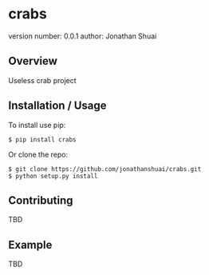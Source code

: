 crabs
===============================

version number: 0.0.1
author: Jonathan Shuai

Overview
--------

Useless crab project

Installation / Usage
--------------------

To install use pip:

    $ pip install crabs


Or clone the repo:

    $ git clone https://github.com/jonathanshuai/crabs.git
    $ python setup.py install
    
Contributing
------------

TBD

Example
-------

TBD